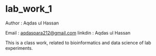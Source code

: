 # lab_work_1

Author : Aqdas ul Hassan

Email : <aqdaspara212@gmail.com>
linkdin : Aqdas ul Hassan  

This is a class work, related to bioinformatics and data science of lab experiments.
